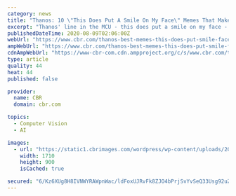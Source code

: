 ```yaml
---
category: news
title: "Thanos: 10 \"This Does Put A Smile On My Face\" Memes That Make Us Laugh"
excerpt: "Thanos' line in the MCU - this does put a smile on my face - is perfect meme-fodder, and these are some of the best."
publishedDateTime: 2020-08-09T02:06:00Z
webUrl: "https://www.cbr.com/thanos-best-memes-this-does-put-smile-face/"
ampWebUrl: "https://www.cbr.com/thanos-best-memes-this-does-put-smile-face/amp/"
cdnAmpWebUrl: "https://www-cbr-com.cdn.ampproject.org/c/s/www.cbr.com/thanos-best-memes-this-does-put-smile-face/amp/"
type: article
quality: 44
heat: 44
published: false

provider:
  name: CBR
  domain: cbr.com

topics:
  - Computer Vision
  - AI

images:
  - url: "https://static1.cbrimages.com/wordpress/wp-content/uploads/2020/08/rsz-thanos-memev1v11-cropped.jpg"
    width: 1710
    height: 900
    isCached: true

secured: "6/Kz6XUg8H8IVNWYRAWpnWac/ldFoxUJRvFk8ZJO4bPrjSvYvSeQ33Usg92uZTRHhKMk2rXGEgfwi+G9SbFgtAZEDrcTiRiglWfqYXPumCtmyERRRdJjbKYYw5gf3Ygp+e6x/7MZxuDZ3oY1TRmx27TMNM8uGyDz5VhxI2L4iCKD0p3+shKzHBhToYcAKcI/HDVRgWSIncMygk1A4lzfXYg+MO7qanRWrSQPzF+Nl4Mg7Kv7z/dNieIMAhxDRidozpRmbpk+TQtgayMKdX8UFlTd1u8o6nvgnZeA23UMcIjBT3KN8UrjIINEqILpPrumuQrZI8726ApgMbf+5w1Hbg==;Xw01ut97eyBzTgQMhric/Q=="
---
```


